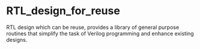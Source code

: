 # RTL_design_for_reuse
RTL design which can be reuse, provides a library of general purpose routines that simplify the task of Verilog programming and enhance existing designs.
